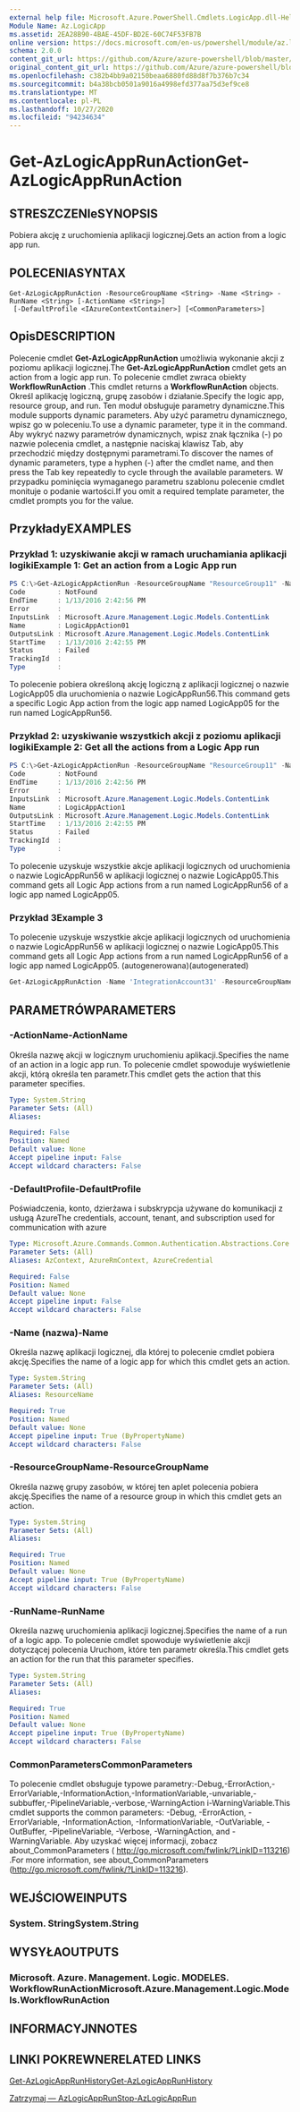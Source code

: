 ```yaml
---
external help file: Microsoft.Azure.PowerShell.Cmdlets.LogicApp.dll-Help.xml
Module Name: Az.LogicApp
ms.assetid: 2EA28B90-4BAE-45DF-BD2E-60C74F53FB7B
online version: https://docs.microsoft.com/en-us/powershell/module/az.logicapp/get-azlogicapprunaction
schema: 2.0.0
content_git_url: https://github.com/Azure/azure-powershell/blob/master/src/LogicApp/LogicApp/help/Get-AzLogicAppRunAction.md
original_content_git_url: https://github.com/Azure/azure-powershell/blob/master/src/LogicApp/LogicApp/help/Get-AzLogicAppRunAction.md
ms.openlocfilehash: c382b4bb9a02150beaa6880fd88d8f7b376b7c34
ms.sourcegitcommit: b4a38bcb0501a9016a4998efd377aa75d3ef9ce8
ms.translationtype: MT
ms.contentlocale: pl-PL
ms.lasthandoff: 10/27/2020
ms.locfileid: "94234634"
---
```

# <span data-ttu-id="0be62-101">Get-AzLogicAppRunAction</span><span class="sxs-lookup"><span data-stu-id="0be62-101">Get-AzLogicAppRunAction</span></span>

## <span data-ttu-id="0be62-102">STRESZCZENIe</span><span class="sxs-lookup"><span data-stu-id="0be62-102">SYNOPSIS</span></span>
<span data-ttu-id="0be62-103">Pobiera akcję z uruchomienia aplikacji logicznej.</span><span class="sxs-lookup"><span data-stu-id="0be62-103">Gets an action from a logic app run.</span></span>

## <span data-ttu-id="0be62-104">POLECENIA</span><span class="sxs-lookup"><span data-stu-id="0be62-104">SYNTAX</span></span>

```
Get-AzLogicAppRunAction -ResourceGroupName <String> -Name <String> -RunName <String> [-ActionName <String>]
 [-DefaultProfile <IAzureContextContainer>] [<CommonParameters>]
```

## <span data-ttu-id="0be62-105">Opis</span><span class="sxs-lookup"><span data-stu-id="0be62-105">DESCRIPTION</span></span>
<span data-ttu-id="0be62-106">Polecenie cmdlet **Get-AzLogicAppRunAction** umożliwia wykonanie akcji z poziomu aplikacji logicznej.</span><span class="sxs-lookup"><span data-stu-id="0be62-106">The **Get-AzLogicAppRunAction** cmdlet gets an action from a logic app run.</span></span>
<span data-ttu-id="0be62-107">To polecenie cmdlet zwraca obiekty **WorkflowRunAction** .</span><span class="sxs-lookup"><span data-stu-id="0be62-107">This cmdlet returns a **WorkflowRunAction** objects.</span></span>
<span data-ttu-id="0be62-108">Określ aplikację logiczną, grupę zasobów i działanie.</span><span class="sxs-lookup"><span data-stu-id="0be62-108">Specify the logic app, resource group, and run.</span></span>
<span data-ttu-id="0be62-109">Ten moduł obsługuje parametry dynamiczne.</span><span class="sxs-lookup"><span data-stu-id="0be62-109">This module supports dynamic parameters.</span></span>
<span data-ttu-id="0be62-110">Aby użyć parametru dynamicznego, wpisz go w poleceniu.</span><span class="sxs-lookup"><span data-stu-id="0be62-110">To use a dynamic parameter, type it in the command.</span></span>
<span data-ttu-id="0be62-111">Aby wykryć nazwy parametrów dynamicznych, wpisz znak łącznika (-) po nazwie polecenia cmdlet, a następnie naciskaj klawisz Tab, aby przechodzić między dostępnymi parametrami.</span><span class="sxs-lookup"><span data-stu-id="0be62-111">To discover the names of dynamic parameters, type a hyphen (-) after the cmdlet name, and then press the Tab key repeatedly to cycle through the available parameters.</span></span>
<span data-ttu-id="0be62-112">W przypadku pominięcia wymaganego parametru szablonu polecenie cmdlet monituje o podanie wartości.</span><span class="sxs-lookup"><span data-stu-id="0be62-112">If you omit a required template parameter, the cmdlet prompts you for the value.</span></span>

## <span data-ttu-id="0be62-113">Przykłady</span><span class="sxs-lookup"><span data-stu-id="0be62-113">EXAMPLES</span></span>

### <span data-ttu-id="0be62-114">Przykład 1: uzyskiwanie akcji w ramach uruchamiania aplikacji logiki</span><span class="sxs-lookup"><span data-stu-id="0be62-114">Example 1: Get an action from a Logic App run</span></span>
```powershell
PS C:\>Get-AzLogicAppActionRun -ResourceGroupName "ResourceGroup11" -Name "LogicApp05" -RunName "LogicAppRun56" -ActionName "LogicAppAction01"
Code        : NotFound
EndTime     : 1/13/2016 2:42:56 PM
Error       : 
InputsLink  : Microsoft.Azure.Management.Logic.Models.ContentLink
Name        : LogicAppAction01
OutputsLink : Microsoft.Azure.Management.Logic.Models.ContentLink
StartTime   : 1/13/2016 2:42:55 PM
Status      : Failed
TrackingId  : 
Type        :
```

<span data-ttu-id="0be62-115">To polecenie pobiera określoną akcję logiczną z aplikacji logicznej o nazwie LogicApp05 dla uruchomienia o nazwie LogicAppRun56.</span><span class="sxs-lookup"><span data-stu-id="0be62-115">This command gets a specific Logic App action from the logic app named LogicApp05 for the run named LogicAppRun56.</span></span>

### <span data-ttu-id="0be62-116">Przykład 2: uzyskiwanie wszystkich akcji z poziomu aplikacji logiki</span><span class="sxs-lookup"><span data-stu-id="0be62-116">Example 2: Get all the actions from a Logic App run</span></span>
```powershell
PS C:\>Get-AzLogicAppActionRun -ResourceGroupName "ResourceGroup11" -Name "LogicApp05" -RunName "LogicAppRun56"
Code        : NotFound
EndTime     : 1/13/2016 2:42:56 PM
Error       : 
InputsLink  : Microsoft.Azure.Management.Logic.Models.ContentLink
Name        : LogicAppAction1
OutputsLink : Microsoft.Azure.Management.Logic.Models.ContentLink
StartTime   : 1/13/2016 2:42:55 PM
Status      : Failed
TrackingId  : 
Type        :
```

<span data-ttu-id="0be62-117">To polecenie uzyskuje wszystkie akcje aplikacji logicznych od uruchomienia o nazwie LogicAppRun56 w aplikacji logicznej o nazwie LogicApp05.</span><span class="sxs-lookup"><span data-stu-id="0be62-117">This command gets all Logic App actions from a run named LogicAppRun56 of a logic app named LogicApp05.</span></span>

### <span data-ttu-id="0be62-118">Przykład 3</span><span class="sxs-lookup"><span data-stu-id="0be62-118">Example 3</span></span>

<span data-ttu-id="0be62-119">To polecenie uzyskuje wszystkie akcje aplikacji logicznych od uruchomienia o nazwie LogicAppRun56 w aplikacji logicznej o nazwie LogicApp05.</span><span class="sxs-lookup"><span data-stu-id="0be62-119">This command gets all Logic App actions from a run named LogicAppRun56 of a logic app named LogicApp05.</span></span> <span data-ttu-id="0be62-120">(autogenerowana)</span><span class="sxs-lookup"><span data-stu-id="0be62-120">(autogenerated)</span></span>

```powershell <!-- Aladdin Generated Example --> 
Get-AzLogicAppRunAction -Name 'IntegrationAccount31' -ResourceGroupName MyResourceGroup -RunName '08587489104702792076'
```

## <span data-ttu-id="0be62-121">PARAMETRÓW</span><span class="sxs-lookup"><span data-stu-id="0be62-121">PARAMETERS</span></span>

### <span data-ttu-id="0be62-122">-ActionName</span><span class="sxs-lookup"><span data-stu-id="0be62-122">-ActionName</span></span>
<span data-ttu-id="0be62-123">Określa nazwę akcji w logicznym uruchomieniu aplikacji.</span><span class="sxs-lookup"><span data-stu-id="0be62-123">Specifies the name of an action in a logic app run.</span></span>
<span data-ttu-id="0be62-124">To polecenie cmdlet spowoduje wyświetlenie akcji, którą określa ten parametr.</span><span class="sxs-lookup"><span data-stu-id="0be62-124">This cmdlet gets the action that this parameter specifies.</span></span>

```yaml
Type: System.String
Parameter Sets: (All)
Aliases:

Required: False
Position: Named
Default value: None
Accept pipeline input: False
Accept wildcard characters: False
```

### <span data-ttu-id="0be62-125">-DefaultProfile</span><span class="sxs-lookup"><span data-stu-id="0be62-125">-DefaultProfile</span></span>
<span data-ttu-id="0be62-126">Poświadczenia, konto, dzierżawa i subskrypcja używane do komunikacji z usługą Azure</span><span class="sxs-lookup"><span data-stu-id="0be62-126">The credentials, account, tenant, and subscription used for communication with azure</span></span>

```yaml
Type: Microsoft.Azure.Commands.Common.Authentication.Abstractions.Core.IAzureContextContainer
Parameter Sets: (All)
Aliases: AzContext, AzureRmContext, AzureCredential

Required: False
Position: Named
Default value: None
Accept pipeline input: False
Accept wildcard characters: False
```

### <span data-ttu-id="0be62-127">-Name (nazwa)</span><span class="sxs-lookup"><span data-stu-id="0be62-127">-Name</span></span>
<span data-ttu-id="0be62-128">Określa nazwę aplikacji logicznej, dla której to polecenie cmdlet pobiera akcję.</span><span class="sxs-lookup"><span data-stu-id="0be62-128">Specifies the name of a logic app for which this cmdlet gets an action.</span></span>

```yaml
Type: System.String
Parameter Sets: (All)
Aliases: ResourceName

Required: True
Position: Named
Default value: None
Accept pipeline input: True (ByPropertyName)
Accept wildcard characters: False
```

### <span data-ttu-id="0be62-129">-ResourceGroupName</span><span class="sxs-lookup"><span data-stu-id="0be62-129">-ResourceGroupName</span></span>
<span data-ttu-id="0be62-130">Określa nazwę grupy zasobów, w której ten aplet polecenia pobiera akcję.</span><span class="sxs-lookup"><span data-stu-id="0be62-130">Specifies the name of a resource group in which this cmdlet gets an action.</span></span>

```yaml
Type: System.String
Parameter Sets: (All)
Aliases:

Required: True
Position: Named
Default value: None
Accept pipeline input: True (ByPropertyName)
Accept wildcard characters: False
```

### <span data-ttu-id="0be62-131">-RunName</span><span class="sxs-lookup"><span data-stu-id="0be62-131">-RunName</span></span>
<span data-ttu-id="0be62-132">Określa nazwę uruchomienia aplikacji logicznej.</span><span class="sxs-lookup"><span data-stu-id="0be62-132">Specifies the name of a run of a logic app.</span></span>
<span data-ttu-id="0be62-133">To polecenie cmdlet spowoduje wyświetlenie akcji dotyczącej polecenia Uruchom, które ten parametr określa.</span><span class="sxs-lookup"><span data-stu-id="0be62-133">This cmdlet gets an action for the run that this parameter specifies.</span></span>

```yaml
Type: System.String
Parameter Sets: (All)
Aliases:

Required: True
Position: Named
Default value: None
Accept pipeline input: True (ByPropertyName)
Accept wildcard characters: False
```

### <span data-ttu-id="0be62-134">CommonParameters</span><span class="sxs-lookup"><span data-stu-id="0be62-134">CommonParameters</span></span>
<span data-ttu-id="0be62-135">To polecenie cmdlet obsługuje typowe parametry:-Debug,-ErrorAction,-ErrorVariable,-InformationAction,-InformationVariable,-unvariable,-subbuffer,-PipelineVariable,-verbose,-WarningAction i-WarningVariable.</span><span class="sxs-lookup"><span data-stu-id="0be62-135">This cmdlet supports the common parameters: -Debug, -ErrorAction, -ErrorVariable, -InformationAction, -InformationVariable, -OutVariable, -OutBuffer, -PipelineVariable, -Verbose, -WarningAction, and -WarningVariable.</span></span> <span data-ttu-id="0be62-136">Aby uzyskać więcej informacji, zobacz about_CommonParameters ( http://go.microsoft.com/fwlink/?LinkID=113216) .</span><span class="sxs-lookup"><span data-stu-id="0be62-136">For more information, see about_CommonParameters (http://go.microsoft.com/fwlink/?LinkID=113216).</span></span>

## <span data-ttu-id="0be62-137">WEJŚCIOWE</span><span class="sxs-lookup"><span data-stu-id="0be62-137">INPUTS</span></span>

### <span data-ttu-id="0be62-138">System. String</span><span class="sxs-lookup"><span data-stu-id="0be62-138">System.String</span></span>

## <span data-ttu-id="0be62-139">WYSYŁA</span><span class="sxs-lookup"><span data-stu-id="0be62-139">OUTPUTS</span></span>

### <span data-ttu-id="0be62-140">Microsoft. Azure. Management. Logic. MODELES. WorkflowRunAction</span><span class="sxs-lookup"><span data-stu-id="0be62-140">Microsoft.Azure.Management.Logic.Models.WorkflowRunAction</span></span>

## <span data-ttu-id="0be62-141">INFORMACYJN</span><span class="sxs-lookup"><span data-stu-id="0be62-141">NOTES</span></span>

## <span data-ttu-id="0be62-142">LINKI POKREWNE</span><span class="sxs-lookup"><span data-stu-id="0be62-142">RELATED LINKS</span></span>

[<span data-ttu-id="0be62-143">Get-AzLogicAppRunHistory</span><span class="sxs-lookup"><span data-stu-id="0be62-143">Get-AzLogicAppRunHistory</span></span>](./Get-AzLogicAppRunHistory.md)

[<span data-ttu-id="0be62-144">Zatrzymaj — AzLogicAppRun</span><span class="sxs-lookup"><span data-stu-id="0be62-144">Stop-AzLogicAppRun</span></span>](./Stop-AzLogicAppRun.md)


